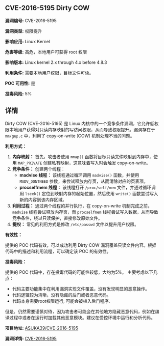 ## CVE-2016-5195 Dirty COW

**漏洞编号:** CVE-2016-5195

**漏洞类型:** 权限提升

**影响应用:** Linux Kernel

**危害等级:** 高危，本地用户可获得 root 权限

**影响版本:** Linux kernel 2.x through 4.x before 4.8.3

**利用条件:** 需要本地用户权限，目标文件可读。

**POC 可用性:** 是

**投毒风险:** 5%

## 详情

Dirty COW (CVE-2016-5195) 是 Linux 内核中的一个竞争条件漏洞，它允许低权限本地用户获得对只读内存映射的写访问权限，从而导致权限提升。漏洞存在于 `mm/gup.c` 中，利用了 copy-on-write (COW) 机制处理不当的问题。

**利用方式：**

1.  **内存映射：** 首先，攻击者使用 `mmap()` 函数将目标只读文件映射到内存中，使用 `MAP_PRIVATE` 创建私有映射，这意味着写入时会触发 copy-on-write。
2.  **竞争条件：** 创建两个线程：
    *   **madvise 线程：** 该线程通过循环调用 `madvise()` 函数，并使用 `MADV_DONTNEED` 参数，来尝试释放内存页，从而清除对应的页表项。
    *   **procselfmem 线程：** 该线程打开 `/proc/self/mem` 文件，并通过循环调用 `lseek()` 定位到映射内存的起始位置，然后使用 `write()` 函数尝试写入新的内容到该内存区域。
3.  **利用过程：** 通过两个线程的并行执行，在 copy-on-write 机制完成之前，`madvise` 线程尝试释放内存页，而 `procselfmem` 线程尝试写入数据，从而导致竞争条件，绕过只读保护，直接修改原始文件。
4.  **提权：** 常见的利用方式是修改 `/etc/passwd` 文件以提升用户权限。

**有效性：**

提供的 POC 代码有效，可以成功利用 Dirty COW 漏洞覆盖只读文件内容。根据代码中的描述和利用流程，可以确定该 POC 的有效性。

**投毒风险：**

提供的 POC 代码中，存在投毒代码的可能性较低，大约为5%。 主要考虑以下几点：

*   代码主要功能集中在利用漏洞实现文件覆盖，没有发现明显的恶意操作。
*   代码逻辑较为清晰，没有隐藏的后门或者恶意代码。
*  代码本身需要root权限运行, 可能会被植入后门程序. 

但是，仍然需要谨慎对待，因为攻击者可能会在其他地方隐藏恶意代码，例如在编译过程中或者在运行时加载其他恶意模块。建议在受控环境中运行和分析代码。



**项目地址:** [ASUKA39/CVE-2016-5195](https://github.com/ASUKA39/CVE-2016-5195)

**漏洞详情:** [CVE-2016-5195](https://nvd.nist.gov/vuln/detail/CVE-2016-5195)